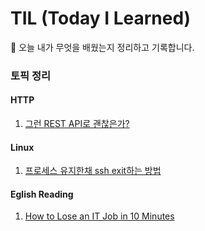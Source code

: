 # TIL (Today I Learned)
📝 오늘 내가 무엇을 배웠는지 정리하고 기록합니다.


### 토픽 정리

#### HTTP 
1. [그런 REST API로 괜찮은가?](./RestAPI)

#### Linux
1. [프로세스 유지한채 ssh exit하는 방법](./Linux/run_background_when_ssh_exit.md)

#### Eglish Reading
1. [How to Lose an IT Job in 10 Minutes](./English/Reading/How_to_Lose_an_IT_Job_in_10_Minutes.md)
